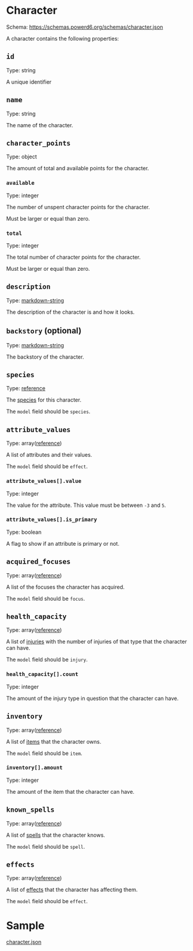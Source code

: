 # Character

Schema: https://schemas.powerd6.org/schemas/character.json

A character contains the following properties:

## `id`

Type: string

A unique identifier

## `name`

Type: string

The name of the character.

## `character_points`

Type: object

The amount of total and available points for the character.

### `available`

Type: integer

The number of unspent character points for the character.

Must be larger or equal than zero.

### `total`

Type: integer

The total number of character points for the character.

Must be larger or equal than zero.

## `description`

Type: [markdown-string](markdown-string.md)

The description of the character is and how it looks.

## `backstory` (optional)

Type: [markdown-string](markdown-string.md)

The backstory of the character.

## `species`

Type: [reference](reference.md)

The [species](species.md) for this character.

The `model` field should be `species`.

## `attribute_values`

Type: array([reference](reference.md))

A list of attributes and their values.

The `model` field should be `effect`.

### `attribute_values[].value`

Type: integer

The value for the attribute. This value must be between `-3` and `5`.

### `attribute_values[].is_primary`

Type: boolean

A flag to show if an attribute is primary or not.

## `acquired_focuses`

Type: array([reference](reference.md))

A list of the focuses the character has acquired.

The `model` field should be `focus`.

## `health_capacity`

Type: array([reference](reference.md))

A list of [injuries](injury.md) with the number of injuries of that type that the character can have.

The `model` field should be `injury`.

### `health_capacity[].count`

Type: integer

The amount of the injury type in question that the character can have.

## `inventory`

Type: array([reference](reference.md))

A list of [items](item.md) that the character owns.

The `model` field should be `item`.

### `inventory[].amount`

Type: integer

The amount of the item that the character can have.

## `known_spells`

Type: array([reference](reference.md))

A list of [spells](spell.md) that the character knows.

The `model` field should be `spell`.

## `effects`

Type: array([reference](reference.md))

A list of [effects](effect.md) that the character has affecting them.

The `model` field should be `effect`.

# Sample

[character.json](examples/character.json ':include :type=code')